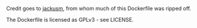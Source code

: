 Credit goes to [jackusm](https://github.com/jackusm/dockerfiles), from whom much of this Dockerfile was ripped off.

The Dockerfile is licensed as GPLv3 - see LICENSE.
